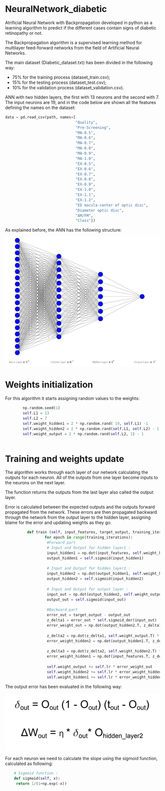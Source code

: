 # NeuralNetwork_diabetic
Atrificial Neural Network with Backpropagation developed in python  as a learning algorithm to predict if the different cases contain signs of diabetic retinopathy or not.

The Backpropagation algorithm is a supervised learning method for multilayer feed-forward networks from the field of Artificial Neural Networks.

The main dataset (Diabetic_dataset.txt) has been divided in the following way:
* 75% for the training process (dataset_train.csv);
* 15% for the testing process (dataset_test.csv);
* 10% for the validation process (dataset_validation.csv).


ANN with two hidden layers, the first with 13 neurons and the second with 7.
The input neurons are 19, and in the code below are shown all the features defining the names on the dataset:

```python
data = pd.read_csv(path, names=[
                                "Quality",
                                "Pre-Screening",
                                "MA-0.5",
                                "MA-0.6",
                                "MA-0.7",
                                "MA-0.8",
                                "MA-0.9",
                                "MA-1.0",
                                "EX-0.5",
                                "EX-0.6",
                                "EX-0.7",
                                "EX-0.8",
                                "EX-0.9",
                                "EX-1.0",
                                "EX-1.1",
                                "EX-1.2",
                                "ED macula-center of optic disc",
                                "Diameter optic disc",
                                "AM/FM",
                                "Class"])

```

As explained before, the ANN has the following structure:

![ANN structure](/img/ANN_structure.JPG)

# Weights initialization
For this algorithm it starts assigning random values to the weights:

```python
        np.random.seed(1)
        self.L1 = 13
        self.L2 = 7
        self.weight_hidden1 = 2 * np.random.rand( 19, self.L1) -1
        self.weight_hidden2 = 2 * np.random.rand(self.L1, self.L2) - 1
        self.weight_output = 2 * np.random.rand(self.L2, 1) - 1
        
```

# Training and weights update
The algorithm works through each layer of our network calculating the outputs for each neuron. All
of the outputs from one layer become inputs to the neurons on the next layer.

The function returns the outputs from the last layer also called the output layer.

Error is calculated between the expected outputs and the outputs forward propagated
from the network. These errors are then propagated backward through the network
from the output layer to the hidden layer, assigning blame for the error and updating
weights as they go.
```python
          def train (self, input_features, target_output, training_iterations, validation_X, validation_Y):
                  for epoch in range(training_iterations):
                   #Forward part
                   # Input and Output for hidden layer1 :
                   input_hidden1 = np.dot(input_features, self.weight_hidden1)
                   output_hidden1 = self.sigmoid(input_hidden1)

                   # Input and Output for hidden layer2 :
                   input_hidden2 = np.dot(output_hidden1, self.weight_hidden2)
                   output_hidden2 = self.sigmoid(input_hidden2)

                   # Input and Output for output layer :
                   input_out = np.dot(output_hidden2, self.weight_output)
                   output_out = self.sigmoid(input_out)

                   #Backward part
                   error_out = target_output - output_out
                   z_delta1 = error_out * self.sigmoid_der(input_out)
                   error_weight_out = np.dot(output_hidden2.T, z_delta1)

                   z_delta2 = np.dot(z_delta1, self.weight_output.T) * output_hidden2 * (1-output_hidden2)
                   error_weight_hidden2 = np.dot(output_hidden1.T, z_delta2)

                   z_delta3 = np.dot(z_delta2, self.weight_hidden2.T) * output_hidden1 * (1-output_hidden1)
                   error_weight_hidden1 = np.dot(input_features.T, z_delta3)

                   self.weight_output += self.lr * error_weight_out
                   self.weight_hidden2 += self.lr * error_weight_hidden2
                   self.weight_hidden1 += self.lr * error_weight_hidden1
```

The output error has been evaluated in the following way:

![Error Equation](/img/formula_error.JPG)


For each neuron we need to calculate the slope using the sigmoid function, calculated
as following:

```python
    # Sigmoid function :
    def sigmoid(self, x):
     return 1/(1+np.exp(-x))
```
